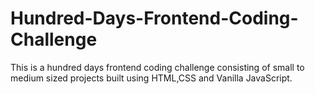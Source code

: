 # Hundred-Days-Frontend-Coding-Challenge
This is a hundred days frontend coding challenge consisting of small to medium sized projects built using HTML,CSS and Vanilla JavaScript.
